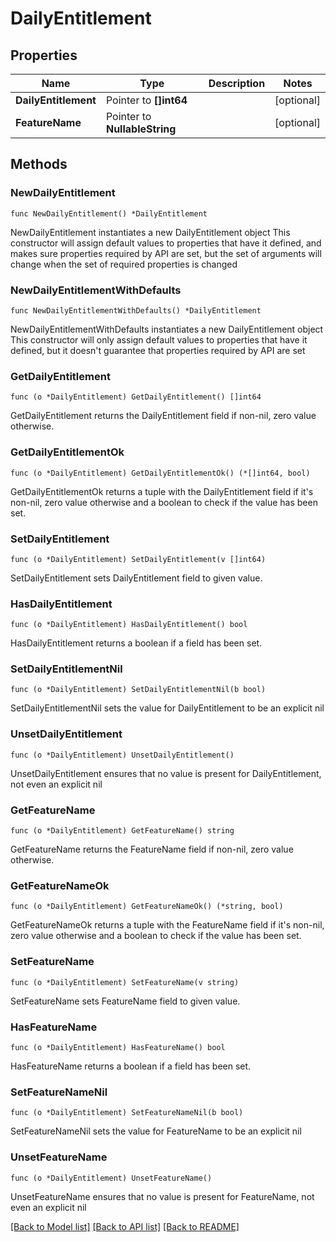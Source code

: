 # DailyEntitlement

## Properties

Name | Type | Description | Notes
------------ | ------------- | ------------- | -------------
**DailyEntitlement** | Pointer to **[]int64** |  | [optional] 
**FeatureName** | Pointer to **NullableString** |  | [optional] 

## Methods

### NewDailyEntitlement

`func NewDailyEntitlement() *DailyEntitlement`

NewDailyEntitlement instantiates a new DailyEntitlement object
This constructor will assign default values to properties that have it defined,
and makes sure properties required by API are set, but the set of arguments
will change when the set of required properties is changed

### NewDailyEntitlementWithDefaults

`func NewDailyEntitlementWithDefaults() *DailyEntitlement`

NewDailyEntitlementWithDefaults instantiates a new DailyEntitlement object
This constructor will only assign default values to properties that have it defined,
but it doesn't guarantee that properties required by API are set

### GetDailyEntitlement

`func (o *DailyEntitlement) GetDailyEntitlement() []int64`

GetDailyEntitlement returns the DailyEntitlement field if non-nil, zero value otherwise.

### GetDailyEntitlementOk

`func (o *DailyEntitlement) GetDailyEntitlementOk() (*[]int64, bool)`

GetDailyEntitlementOk returns a tuple with the DailyEntitlement field if it's non-nil, zero value otherwise
and a boolean to check if the value has been set.

### SetDailyEntitlement

`func (o *DailyEntitlement) SetDailyEntitlement(v []int64)`

SetDailyEntitlement sets DailyEntitlement field to given value.

### HasDailyEntitlement

`func (o *DailyEntitlement) HasDailyEntitlement() bool`

HasDailyEntitlement returns a boolean if a field has been set.

### SetDailyEntitlementNil

`func (o *DailyEntitlement) SetDailyEntitlementNil(b bool)`

 SetDailyEntitlementNil sets the value for DailyEntitlement to be an explicit nil

### UnsetDailyEntitlement
`func (o *DailyEntitlement) UnsetDailyEntitlement()`

UnsetDailyEntitlement ensures that no value is present for DailyEntitlement, not even an explicit nil
### GetFeatureName

`func (o *DailyEntitlement) GetFeatureName() string`

GetFeatureName returns the FeatureName field if non-nil, zero value otherwise.

### GetFeatureNameOk

`func (o *DailyEntitlement) GetFeatureNameOk() (*string, bool)`

GetFeatureNameOk returns a tuple with the FeatureName field if it's non-nil, zero value otherwise
and a boolean to check if the value has been set.

### SetFeatureName

`func (o *DailyEntitlement) SetFeatureName(v string)`

SetFeatureName sets FeatureName field to given value.

### HasFeatureName

`func (o *DailyEntitlement) HasFeatureName() bool`

HasFeatureName returns a boolean if a field has been set.

### SetFeatureNameNil

`func (o *DailyEntitlement) SetFeatureNameNil(b bool)`

 SetFeatureNameNil sets the value for FeatureName to be an explicit nil

### UnsetFeatureName
`func (o *DailyEntitlement) UnsetFeatureName()`

UnsetFeatureName ensures that no value is present for FeatureName, not even an explicit nil

[[Back to Model list]](../README.md#documentation-for-models) [[Back to API list]](../README.md#documentation-for-api-endpoints) [[Back to README]](../README.md)


